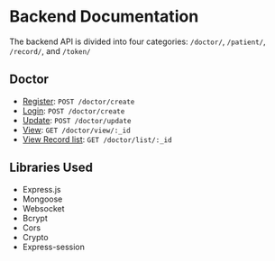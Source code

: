# Backend Documentation

The backend API is divided into four categories: `/doctor/`, `/patient/`, `/record/`, and `/token/`

## Doctor

- [Register](doctor/create.md): `POST /doctor/create`
- [Login](doctor/login.md): `POST /doctor/create`
- [Update](doctor/update.md): `POST /doctor/update`
- [View](doctor/view.md): `GET /doctor/view/:_id`
- [View Record list](doctor/list.md): `GET /doctor/list/:_id`

## Libraries Used

- Express.js
- Mongoose
- Websocket
- Bcrypt
- Cors
- Crypto
- Express-session
